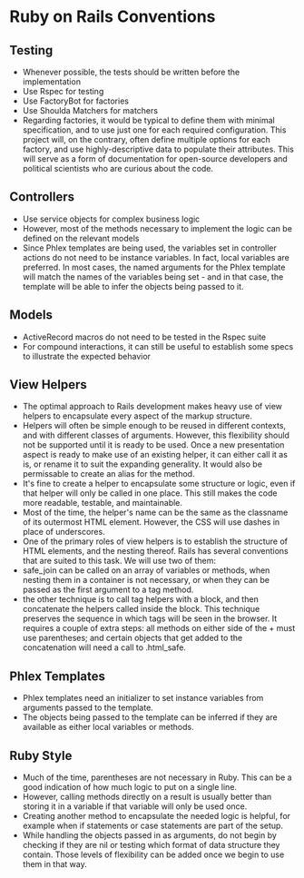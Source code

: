 # Ruby on Rails Conventions

## Testing
- Whenever possible, the tests should be written before the implementation
- Use Rspec for testing
- Use FactoryBot for factories
- Use Shoulda Matchers for matchers
- Regarding factories, it would be typical to define them with minimal specification, and to use just one for each required configuration.  This project will, on the contrary, often define multiple options for each factory, and use highly-descriptive data to populate their attributes.  This will serve as a form of documentation for open-source developers and political scientists who are curious about the code.

## Controllers
- Use service objects for complex business logic
- However, most of the methods necessary to implement the logic can be defined on the relevant models
- Since Phlex templates are being used, the variables set in controller actions do not need to be instance variables.  In fact, local variables are preferred.  In most cases, the named arguments for the Phlex template will match the names of the variables being set - and in that case, the template will be able to infer the objects being passed to it.

## Models
- ActiveRecord macros do not need to be tested in the Rspec suite
- For compound interactions, it can still be useful to establish some specs to illustrate the expected behavior

## View Helpers
- The optimal approach to Rails development makes heavy use of view helpers to encapsulate every aspect of the markup structure.
- Helpers will often be simple enough to be reused in different contexts, and with different classes of arguments.  However, this flexibility should not be supported until it is ready to be used.  Once a new presentation aspect is ready to make use of an existing helper, it can either call it as is, or rename it to suit the expanding generality.  It would also be permissable to create an alias for the method.
- It's fine to create a helper to encapsulate some structure or logic, even if that helper will only be called in one place.  This still makes the code more readable, testable, and maintainable.
- Most of the time, the helper's name can be the same as the classname of its outermost HTML element.  However, the CSS will use dashes in place of underscores.
- One of the primary roles of view helpers is to establish the structure of HTML elements, and the nesting thereof.  Rails has several conventions that are suited to this task.  We will use two of them: 
- safe_join can be called on an array of variables or methods, when nesting them in a container is not necessary, or when they can be passed as the first argument to a tag method.
- the other technique is to call tag helpers with a block, and then concatenate the helpers called inside the block.  This technique preserves the sequence in which tags will be seen in the browser.  It requires a couple of extra steps: all methods on either side of the + must use parentheses; and certain objects that get added to the concatenation will need a call to .html_safe.

## Phlex Templates
- Phlex templates need an initializer to set instance variables from arguments passed to the template.
- The objects being passed to the template can be inferred if they are available as either local variables or methods.

## Ruby Style
- Much of the time, parentheses are not necessary in Ruby.  This can be a good indication of how much logic to put on a single line.
- However, calling methods directly on a result is usually better than storing it in a variable if that variable will only be used once.
- Creating another method to encapsulate the needed logic is helpful, for example when if statements or case statements are part of the setup.
- While handling the objects passed in as arguments, do not begin by checking if they are nil or testing which format of data structure they contain.  Those levels of flexibility can be added once we begin to use them in that way.
